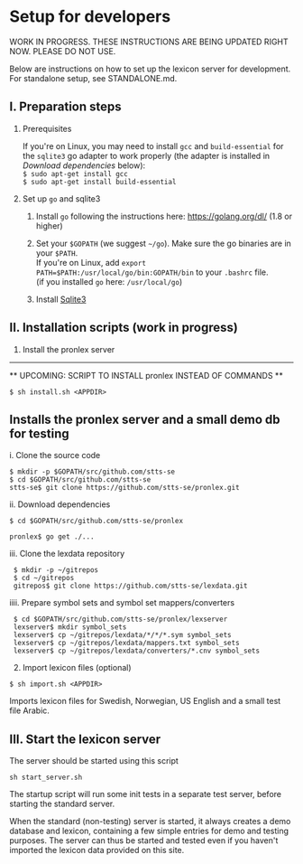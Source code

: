 # Setup for developers

WORK IN PROGRESS. THESE INSTRUCTIONS ARE BEING UPDATED RIGHT NOW. PLEASE DO NOT USE.


Below are instructions on how to set up the lexicon server for development. For standalone setup, see STANDALONE.md.

## I. Preparation steps

1. Prerequisites

     If you're on Linux, you may need to install `gcc` and `build-essential` for the `sqlite3` go adapter to work properly (the adapter is installed in _Download dependencies_ below):   
     `$ sudo apt-get install gcc`   
     `$ sudo apt-get install build-essential`

2. Set up `go` and sqlite3

     1. Install `go` following the instructions here: https://golang.org/dl/ (1.8 or higher)

     2. Set your `$GOPATH` (we suggest `~/go`). Make sure the go binaries are in your `$PATH`.  
        If you're on Linux, add `export PATH=$PATH:/usr/local/go/bin:GOPATH/bin` to your `.bashrc` file.  
        (if you installed `go` here: `/usr/local/go`)

     3. Install [Sqlite3](https://www.sqlite.org/)

## II. Installation scripts (work in progress)

1. Install the pronlex server

---
** UPCOMING: SCRIPT TO INSTALL pronlex INSTEAD OF COMMANDS **

`$ sh install.sh <APPDIR>`

   Installs the pronlex server and a small demo db for testing
---


i. Clone the source code

    $ mkdir -p $GOPATH/src/github.com/stts-se
    $ cd $GOPATH/src/github.com/stts-se
    stts-se$ git clone https://github.com/stts-se/pronlex.git


ii. Download dependencies
    
    $ cd $GOPATH/src/github.com/stts-se/pronlex

    pronlex$ go get ./...

 iii. Clone the lexdata repository
    
     $ mkdir -p ~/gitrepos  
     $ cd ~/gitrepos  
     gitrepos$ git clone https://github.com/stts-se/lexdata.git


iiii. Prepare symbol sets and symbol set mappers/converters
    
     $ cd $GOPATH/src/github.com/stts-se/pronlex/lexserver
     lexserver$ mkdir symbol_sets  
     lexserver$ cp ~/gitrepos/lexdata/*/*/*.sym symbol_sets   
     lexserver$ cp ~/gitrepos/lexdata/mappers.txt symbol_sets  
     lexserver$ cp ~/gitrepos/lexdata/converters/*.cnv symbol_sets  


2. Import lexicon files (optional)

`$ sh import.sh <APPDIR>`   

Imports lexicon files for Swedish, Norwegian, US English and a small test file Arabic.


## III. Start the lexicon server
The server should be started using this script

`sh start_server.sh`

The startup script will run some init tests in a separate test server, before starting the standard server.

When the standard (non-testing) server is started, it always creates a demo database and lexicon, containing a few simple entries for demo and testing purposes. The server can thus be started and tested even if you haven't imported the lexicon data provided on this site.

